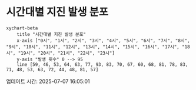 # 시간대별 지진 발생 분포

```mermaid
xychart-beta
    title "시간대별 지진 발생 분포"
    x-axis ["0시", "1시", "2시", "3시", "4시", "5시", "6시", "7시", "8시", "9시", "10시", "11시", "12시", "13시", "14시", "15시", "16시", "17시", "18시", "19시", "20시", "21시", "22시", "23시"]
    y-axis "발생 횟수" 0 --> 95
    line [59, 46, 53, 64, 63, 77, 93, 83, 70, 67, 60, 68, 81, 78, 83, 71, 48, 53, 63, 72, 44, 48, 81, 57]
```

업데이트 시간: 2025-07-07 16:05:01
